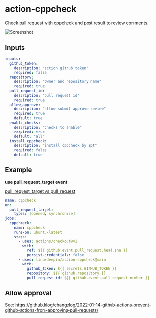 # action-cppcheck

Check pull request with cppcheck and post result to review comments.

![Screenshot](screenshot.png)

## Inputs

```yaml
inputs:
  github_token:
    description: "action github token"
    required: false
  repository:
    description: "owner and repository name"
    required: true
  pull_request_id:
    description: "pull request id"
    required: true
  allow_approve:
    description: "allow submit approve review"
    required: true
    default: true
  enable_checks:
    description: "checks to enable"
    required: true
    default: "all"
  install_cppcheck:
    description: "install cppcheck by apt"
    required: false
    default: true
```

## Example

**use pull_request_target event**

[pull_request_target vs pull_request](
https://mirai.mamoe.net/topic/707/github-pullrequest-%E8%87%AA%E5%8A%A8%E5%AE%A1%E6%A0%B8%E5%90%88%E5%B9%B6)

```yaml
name: cppcheck
on:
  pull_request_target:
    types: [opened, synchronize]
jobs:
  cppchceck:
    name: cppcheck
    runs-on: ubuntu-latest
    steps:
      - uses: actions/checkout@v2
        with:
          ref: ${{ github.event.pull_request.head.sha }}
          persist-credentials: false
      - uses: linuxdeepin/action-cppcheck@main
        with:
          github_token: ${{ secrets.GITHUB_TOKEN }}
          repository: ${{ github.repository }}
          pull_request_id: ${{ github.event.pull_request.number }}
```

## Allow approval

See: https://github.blog/changelog/2022-01-14-github-actions-prevent-github-actions-from-approving-pull-requests/
